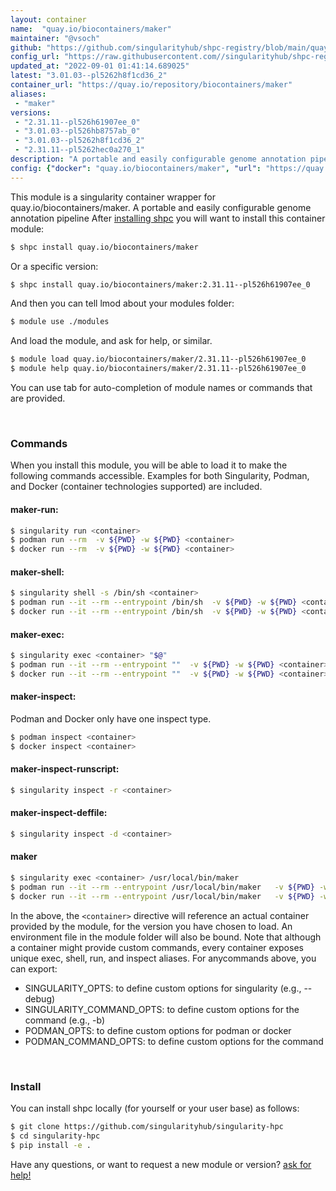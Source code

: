 ```yaml
---
layout: container
name:  "quay.io/biocontainers/maker"
maintainer: "@vsoch"
github: "https://github.com/singularityhub/shpc-registry/blob/main/quay.io/biocontainers/maker/container.yaml"
config_url: "https://raw.githubusercontent.com//singularityhub/shpc-registry/main/quay.io/biocontainers/maker/container.yaml"
updated_at: "2022-09-01 01:41:14.689025"
latest: "3.01.03--pl5262h8f1cd36_2"
container_url: "https://quay.io/repository/biocontainers/maker"
aliases:
 - "maker"
versions:
 - "2.31.11--pl526h61907ee_0"
 - "3.01.03--pl526hb8757ab_0"
 - "3.01.03--pl5262h8f1cd36_2"
 - "2.31.11--pl5262hec0a270_1"
description: "A portable and easily configurable genome annotation pipeline"
config: {"docker": "quay.io/biocontainers/maker", "url": "https://quay.io/repository/biocontainers/maker", "maintainer": "@sarahbeecroft", "description": "A portable and easily configurable genome annotation pipeline", "latest": {"3.01.03--pl5262h8f1cd36_2": "sha256:6d9024749b96d7873fb095e64412e73978170ef180467107e96a8d5b445f99e3"}, "tags": {"2.31.11--pl526h61907ee_0": "sha256:b9bd2979ddc5f74effd67c03d56a7f4f2640b36e242c54e2337ade9c5b6dca98", "3.01.03--pl526hb8757ab_0": "sha256:89d7a781ab33be10bfc001675b644c52e616ccf75805ab2a7f694681c5c98ebb", "3.01.03--pl5262h8f1cd36_2": "sha256:6d9024749b96d7873fb095e64412e73978170ef180467107e96a8d5b445f99e3", "2.31.11--pl5262hec0a270_1": "sha256:284cd94bd1aa733082aa673a8fd892e76453b87d210d5f410c02ea611b364ef0"}, "aliases": {"maker": "/usr/local/bin/maker"}}
---
```


This module is a singularity container wrapper for quay.io/biocontainers/maker.
A portable and easily configurable genome annotation pipeline
After [installing shpc](#install) you will want to install this container module:


```bash
$ shpc install quay.io/biocontainers/maker
```

Or a specific version:

```bash
$ shpc install quay.io/biocontainers/maker:2.31.11--pl526h61907ee_0
```

And then you can tell lmod about your modules folder:

```bash
$ module use ./modules
```

And load the module, and ask for help, or similar.

```bash
$ module load quay.io/biocontainers/maker/2.31.11--pl526h61907ee_0
$ module help quay.io/biocontainers/maker/2.31.11--pl526h61907ee_0
```

You can use tab for auto-completion of module names or commands that are provided.

<br>

### Commands

When you install this module, you will be able to load it to make the following commands accessible.
Examples for both Singularity, Podman, and Docker (container technologies supported) are included.

#### maker-run:

```bash
$ singularity run <container>
$ podman run --rm  -v ${PWD} -w ${PWD} <container>
$ docker run --rm  -v ${PWD} -w ${PWD} <container>
```

#### maker-shell:

```bash
$ singularity shell -s /bin/sh <container>
$ podman run --it --rm --entrypoint /bin/sh  -v ${PWD} -w ${PWD} <container>
$ docker run --it --rm --entrypoint /bin/sh  -v ${PWD} -w ${PWD} <container>
```

#### maker-exec:

```bash
$ singularity exec <container> "$@"
$ podman run --it --rm --entrypoint ""  -v ${PWD} -w ${PWD} <container> "$@"
$ docker run --it --rm --entrypoint ""  -v ${PWD} -w ${PWD} <container> "$@"
```

#### maker-inspect:

Podman and Docker only have one inspect type.

```bash
$ podman inspect <container>
$ docker inspect <container>
```

#### maker-inspect-runscript:

```bash
$ singularity inspect -r <container>
```

#### maker-inspect-deffile:

```bash
$ singularity inspect -d <container>
```


#### maker
       
```bash
$ singularity exec <container> /usr/local/bin/maker
$ podman run --it --rm --entrypoint /usr/local/bin/maker   -v ${PWD} -w ${PWD} <container> -c " $@"
$ docker run --it --rm --entrypoint /usr/local/bin/maker   -v ${PWD} -w ${PWD} <container> -c " $@"
```



In the above, the `<container>` directive will reference an actual container provided
by the module, for the version you have chosen to load. An environment file in the
module folder will also be bound. Note that although a container
might provide custom commands, every container exposes unique exec, shell, run, and
inspect aliases. For anycommands above, you can export:

 - SINGULARITY_OPTS: to define custom options for singularity (e.g., --debug)
 - SINGULARITY_COMMAND_OPTS: to define custom options for the command (e.g., -b)
 - PODMAN_OPTS: to define custom options for podman or docker
 - PODMAN_COMMAND_OPTS: to define custom options for the command

<br>
  
### Install

You can install shpc locally (for yourself or your user base) as follows:

```bash
$ git clone https://github.com/singularityhub/singularity-hpc
$ cd singularity-hpc
$ pip install -e .
```

Have any questions, or want to request a new module or version? [ask for help!](https://github.com/singularityhub/singularity-hpc/issues)